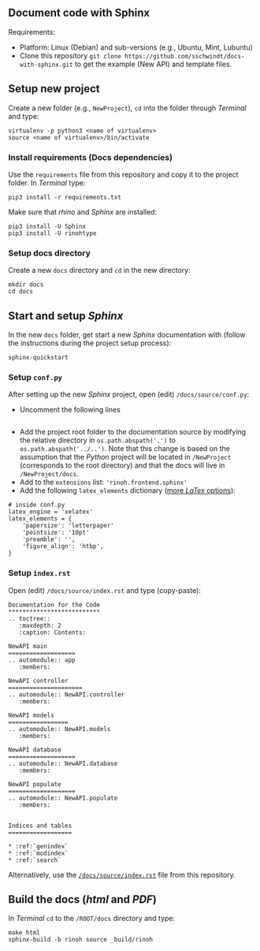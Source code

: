 ## Document code with Sphinx

Requirements:
 * Platform: Linux (Debian) and sub-versions (e.g., Ubuntu, Mint, Lubuntu)
 * Clone this repository `git clone https://github.com/sschwindt/docs-with-sphinx.git` to get the example (New API) and template files.

## Setup new project

Create a new folder (e.g., `NewProject`), `cd` into the folder through *Terminal* and type:

```
virtualenv -p python3 <name of virtualenv>
source <name of virtualenv>/bin/activate
```

### Install requirements (Docs dependencies)

Use the `requirements` file from this repository and copy it to the project folder. In *Terminal* type:

```
pip3 install -r requirements.txt
```

Make sure that *rhino* and *Sphinx* are installed:

```
pip3 install -U Sphinx
pip3 install -U rinohtype
```

### Setup docs directory

Create a new `docs` directory and `cd` in the new directory:

```
mkdir docs
cd docs
```

## Start and setup *Sphinx* 

In the new `docs` folder, get start a new *Sphinx* documentation with (follow the instructions during the project setup process):

```
sphinx-quickstart
```

### Setup **`conf.py`**
After setting up the new *Sphinx* project, open (edit) `/docs/source/conf.py`:

* Uncomment the following lines
```
```
* Add the project root folder to the documentation source by modifying the relative directory in `os.path.abspath('.')` to `os.path.abspath('../..')`. Note that this change is based on the assumption that the *Python* project will be located in `/NewProject` (corresponds to the root directory) and that the docs will live in `/NewProject/docs`.
* Add to the `extensions` list: `'rinoh.frontend.sphinx'` 
* Add the following `latex_elements` dictionary ([more *LaTex* options](https://www.sphinx-doc.org/en/master/latex.html)):
```
# inside conf.py
latex_engine = 'xelatex'
latex_elements = {
    'papersize': 'letterpaper'
	'pointsize': '10pt'
    'preamble': '',
    'figure_align': 'htbp',
}
```

### Setup **`index.rst`**

Open (edit) `/docs/source/index.rst` and type (copy-paste):

```
Documentation for the Code
**************************
.. toctree::
   :maxdepth: 2
   :caption: Contents:

NewAPI main
===================
.. automodule:: app
   :members:

NewAPI controller
=====================
.. automodule:: NewAPI.controller
   :members:

NewAPI models
=================
.. automodule:: NewAPI.models
   :members:

NewAPI database
===================
.. automodule:: NewAPI.database
   :members:

NewAPI populate
===================
.. automodule:: NewAPI.populate
   :members:


Indices and tables
==================

* :ref:`genindex`
* :ref:`modindex`
* :ref:`search`
```

Alternatively, use the [`/docs/source/index.rst`]() file from this repository.

## Build the docs (*html* and *PDF*)

In *Terminal* `cd` to the `/ROOT/docs` directory and type:

```
make html
sphinx-build -b rinoh source _build/rinoh
```

